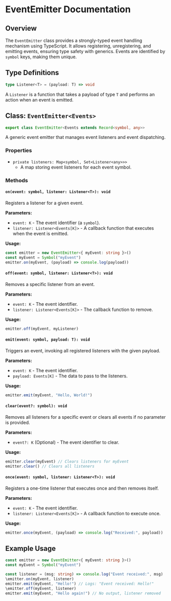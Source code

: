 # EventEmitter Documentation

## Overview
The `EventEmitter` class provides a strongly-typed event handling mechanism using TypeScript. It allows registering, unregistering, and emitting events, ensuring type safety with generics. Events are identified by `symbol` keys, making them unique.

## Type Definitions
```ts
type Listener<T> = (payload: T) => void
```
A `Listener` is a function that takes a payload of type `T` and performs an action when an event is emitted.

## Class: `EventEmitter<Events>`
```ts
export class EventEmitter<Events extends Record<symbol, any>>
```
A generic event emitter that manages event listeners and event dispatching.

### Properties
- `private listeners: Map<symbol, Set<Listener<any>>>`
  - A map storing event listeners for each event symbol.

### Methods

#### `on(event: symbol, listener: Listener<T>): void`
Registers a listener for a given event.

**Parameters:**
- `event: K` - The event identifier (a `symbol`).
- `listener: Listener<Events[K]>` - A callback function that executes when the event is emitted.

**Usage:**
```ts
const emitter = new EventEmitter<{ myEvent: string }>()
const myEvent = Symbol("myEvent")
emitter.on(myEvent, (payload) => console.log(payload))
```

#### `off(event: symbol, listener: Listener<T>): void`
Removes a specific listener from an event.

**Parameters:**
- `event: K` - The event identifier.
- `listener: Listener<Events[K]>` - The callback function to remove.

**Usage:**
```ts
emitter.off(myEvent, myListener)
```

#### `emit(event: symbol, payload: T): void`
Triggers an event, invoking all registered listeners with the given payload.

**Parameters:**
- `event: K` - The event identifier.
- `payload: Events[K]` - The data to pass to the listeners.

**Usage:**
```ts
emitter.emit(myEvent, "Hello, World!")
```

#### `clear(event?: symbol): void`
Removes all listeners for a specific event or clears all events if no parameter is provided.

**Parameters:**
- `event?: K` (Optional) - The event identifier to clear.

**Usage:**
```ts
emitter.clear(myEvent) // Clears listeners for myEvent
emitter.clear() // Clears all listeners
```

#### `once(event: symbol, listener: Listener<T>): void`
Registers a one-time listener that executes once and then removes itself.

**Parameters:**
- `event: K` - The event identifier.
- `listener: Listener<Events[K]>` - A callback function to execute once.

**Usage:**
```ts
emitter.once(myEvent, (payload) => console.log("Received:", payload))
```

## Example Usage
```ts
const emitter = new EventEmitter<{ myEvent: string }>()
const myEvent = Symbol("myEvent")

const listener = (msg: string) => console.log("Event received:", msg)
\emitter.on(myEvent, listener)
emitter.emit(myEvent, "Hello!") // Logs: "Event received: Hello!"
\emitter.off(myEvent, listener)
emitter.emit(myEvent, "Hello again!") // No output, listener removed
```
